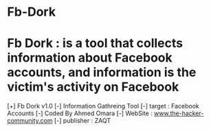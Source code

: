 # Fb-Dork
Fb Dork : is a tool that collects information about Facebook accounts, and  information is the victim's activity on Facebook
========================================
[+] Fb Dork v1.0
[-] Information Gathreing Tool
[-] target : Facebook Accounts
[-] Coded By Ahmed Omara
[-] WebSite : www.the-hacker-community.com
[-] publisher : ZAQT
